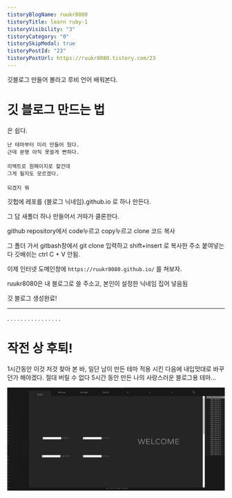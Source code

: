 ```yaml
---
tistoryBlogName: ruukr8080
tistoryTitle: learn ruby-1
tistoryVisibility: "3"
tistoryCategory: "0"
tistorySkipModal: true
tistoryPostId: "23"
tistoryPostUrl: https://ruukr8080.tistory.com/23
---
```


깃블로그 만들어 볼라고
루비 언어 배워본다.

# 깃 블로그 만드는 법
은 쉽다.

	난 테마부터 미리 만들어 뒀다.
	근데 분명 아직 못쓸게 뻔하다.
	
	리액트로 원페이지로 할건데
	그게 될지도 모르겠다.
	
	되겠지 뭐


깃헙에 레포를 {블로그 닉네임}.github.io 로 하나 만든다.

그 담 새폴더 하나 만들어서 거따가 클론한다.

github repository에서 code누르고 copy누르고  clone 코드 복사

그 폴더 가서 gitbash창에서 git clone 입력하고 shift+insert 로 복사한 주소 붙여넣는다
깃배쉬는 ctrl C + V  안됨.

이제 인터넷 도메인창에 
`https://ruukr8080.github.io/` 를 쳐보자.

ruukr8080은 내 블로그로 쓸 주소고, 본인이 설정한 닉네임 집어 넣음됨


깃 블로그 생성완료!

---


.
.
.
.
.
.
.
.
.
.
.
.
.
.
.
.


# 작전 상 후퇴!
1시간동안 이것 저것 찾아 본 바,
일단 남이 만든 테마 적용 시킨 다음에
내입맛대로 바꾸던가 해야겠다.
절대 버릴 수 없다 5시간 동안 만든 나의 사랑스러운 블로그용 테마...

![Pasted image 20231219202220.png](./%EB%85%B8%ED%8A%B8/learn%20ruby/media/Pasted%20image%2020231219202220.png)

